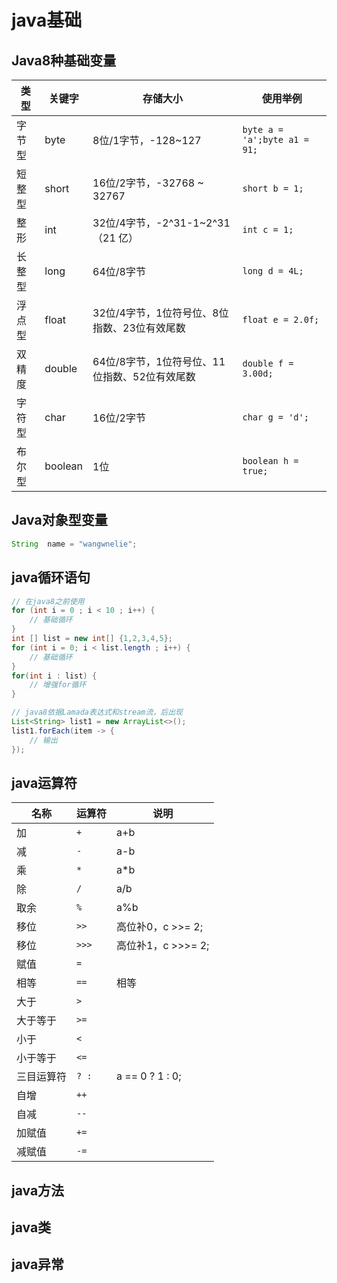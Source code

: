 # java基础


## Java8种基础变量

|类型|关键字|存储大小|使用举例|
|--|--|--|--|
|字节型|byte|8位/1字节，-128~127|`byte a = 'a';byte a1 = 91;`|
|短整型|short|16位/2字节，-32768 ~ 32767|`short b = 1;`|
|整形|int|32位/4字节，-2^31-1~2^31  （21 亿）|`int c = 1;`|
|长整型|long|64位/8字节|`long d = 4L;`|
|浮点型|float|32位/4字节，1位符号位、8位指数、23位有效尾数|`float e = 2.0f;`|
|双精度|double|64位/8字节，1位符号位、11位指数、52位有效尾数|`double f = 3.00d;`|
|字符型|char|16位/2字节|`char g = 'd';`|
|布尔型|boolean|1位|`boolean h = true;`|

## Java对象型变量
```java
String  name = "wangwnelie";
```

## java循环语句
```java
// 在java8之前使用
for (int i = 0 ; i < 10 ; i++) {
    // 基础循环
}
int [] list = new int[] {1,2,3,4,5};
for (int i = 0; i < list.length ; i++) {
    // 基础循环
}
for(int i : list) {
    // 增强for循环
}

// java8依据Lamada表达式和stream流，后出现
List<String> list1 = new ArrayList<>();
list1.forEach(item -> {
    // 输出
});
```

## java运算符
|名称|运算符|说明|
|--|--|--|
|加|`+`|a+b|
|减|`-`|a-b|
|乘|`*`|a*b|
|除|`/`|a/b|
|取余|`%`|a%b|
|移位|`>>`|高位补0，c >>= 2;|
|移位|`>>>`|高位补1，c >>>= 2;|
|赋值|`=`||
|相等|`==`|相等|
|大于|`>`||
|大于等于|`>=`||
|小于|`<`||
|小于等于|`<=`||
|三目运算符|`? : `|a == 0 ? 1 : 0;|
|自增|`++`||
|自减|`--`||
|加赋值|`+=`||
|减赋值|`-=`||
## java方法

## java类

## java异常